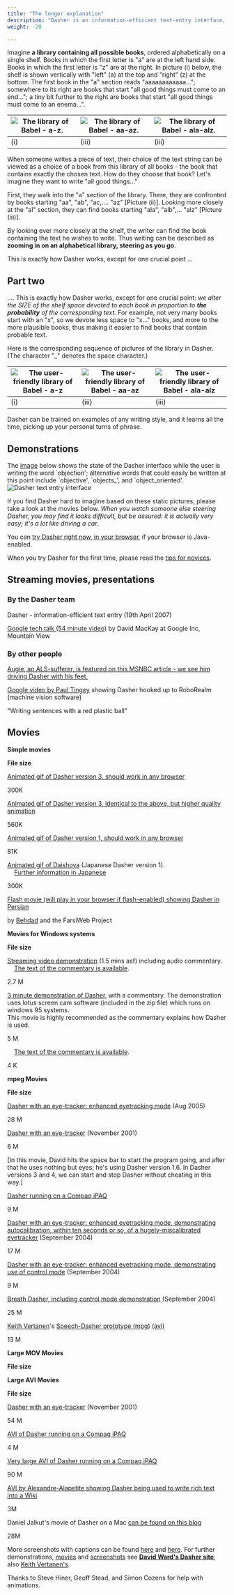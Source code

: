 ```yaml
---
title: "The longer explanation"
description: "Dasher is an information-efficient text-entry interface, driven by natural continuous pointing gestures. Dasher is a competitive text-entry system wherever a full-size keyboard cannot be used."
weight: -20

---
```


Imagine **a library containing all possible books**, ordered alphabetically on a single shelf. Books in which the first letter is "a" are at the left hand side. Books in which the first letter is "z" are at the right. In picture (i) below, the shelf is shown vertically with "left" (a) at the top and "right" (z) at the bottom. The first book in the "a" section reads "aaaaaaaaaaaa..."; somewhere to its right are books that start "all good things must come to an end..."; a tiny bit further to the right are books that start "all good things must come to an enema...".


| ![The library of Babel - a-z.](/dasher/images/a-z.gif.50.gif) | ![The library of Babel - aa-az. ](/dasher/images/aa-az.gif.50.gif) | ![The library of Babel - ala-alz.](/dasher/images/ala-alz.gif.50.gif) |
|-----|-------|-------|
| (i) | (iii) | (iii) |

When someone writes a piece of text, their choice of the text string can be viewed as a choice of a book from this library of all books - the book that contains exactly the chosen text. How do they choose that book? Let's imagine they want to write "all good things..."

First, they walk into the "a" section of the library. There, they are confronted by books starting "aa", "ab", "ac,.... "az" \[Picture (ii)\]. Looking more closely at the "al" section, they can find books starting "ala", "alb",... "alz" \[Picture (iii)\].

By looking ever more closely at the shelf, the writer can find the book containing the text he wishes to write. Thus writing can be described as **zooming in on an alphabetical library, steering as you go**.

This is exactly how Dasher works, except for one crucial point ...

## Part two

.... This is exactly how Dasher works, except for one crucial point: _we alter the SIZE of the shelf space devoted to each book in proportion to **the probability** of the corresponding text._ For example, not very many books start with an "x", so we devote less space to "x..." books, and more to the more plausible books, thus making it easier to find books that contain probable text.

Here is the corresponding sequence of pictures of the library in Dasher. (The character "_" denotes the space character.)

| ![The user-friendly library of Babel - a-z](/dasher/images/a-z.m.gif.50.gif) | ![The user-friendly library of Babel - aa-az](/dasher/images/aa-az.m.gif.50.gif) | ![The user-friendly library of Babel - ala-alz](/dasher/images/ala-alz.m.gif.50.gif) |
|-----|-------|-------|
| (i) | (iii) | (iii) |


Dasher can be trained on examples of any writing style, and it learns all the time, picking up your personal turns of phrase.

## Demonstrations

The [image](/dasher/images/object.gif) below shows the state of the Dasher interface while the user is writing the word \`objection'; alternative words that could easily be written at this point include \`objective', \`objects_', and \`object_oriented'.  
![Dasher text entry interface](/dasher/images/object.gif)

If you find Dasher hard to imagine based on these static pictures, please take a look at the movies below. _When you watch someone else steering Dasher, you may find it looks difficult, but be assured: it is actually very easy; it's a lot like driving a car._

You can [try Dasher right now, in your browser](TryJavaDasherNow.html), if your browser is Java-enabled.

When you try Dasher for the first time, please read the [tips for novices](tips.html).

Streaming movies, presentations
-------------------------------

### By the Dasher team

Dasher - information-efficient text entry (19th April 2007)

[Google tech talk (54 minute video)](http://video.google.com/videoplay?docid=5078334075080674416) by David MacKay at Google Inc, Mountain View

### By other people

[Augie, an ALS-sufferer, is featured on this MSNBC article - we see him driving Dasher with his feet.](http://today.msnbc.msn.com/id/26184891/#29955316)

[Google video by Paul Tingey](http://www.youtube.com/watch?v=IK5_QYv3kf0) showing Dasher hooked up to RoboRealm (machine vision software)

"Writing sentences with a red plastic ball"

Movies
------

**Simple movies**

**File size**

[Animated gif of Dasher version 3, should work in any browser](/dasher/images/newdasher.gif)

300K

[Animated gif of Dasher version 3, identical to the above, but higher quality animation](/dasher/images/newdasher.gif)

560K

[Animated gif of Dasher version 1, should work in any browser](http://www.inference.phy.cam.ac.uk/djw30/dasher/dasher.gif)

81K

[Animated gif of Daishoya](/dasher/japanese/anim.gif) (Japanese Dasher version 1).  
    [Further information in Japanese](/dasher/japanese/script.html)

300K

[Flash movie (will play in your browser if flash-enabled) showing Dasher in Persian](http://behdad.org/blog/mces/dasher/dasher.htm)

by [Behdad](http://mces.blogspot.com/2005/07/persian-dasher.html) and the FarsiWeb Project

**Movies for Windows systems**

**File size**

[Streaming video demonstration](/dasher/movies/20020520_demo.asf) (1.5 mins asf) including audio commentary.  
    [The text of the commentary is available](020520text.html).

2.7 M  

[3 minute demonstration of Dasher](/dasher/movies/dasherlotusdemo.zip), with a commentary. The demonstration uses lotus screen cam software (included in the zip file) which runs on windows 95 systems.  
This movie is highly recommended as the commentary explains how Dasher is used.

5 M

    [The text of the commentary is available](/dasher/movies/lotusscript.txt).

4 K

**mpeg Movies**

**File size**

[Dasher with an eye-tracker: enhanced eyetracking mode](/dasher/movies/EyeDasher.4800.mpg) (Aug 2005)

28 M  

[Dasher with an eye-tracker](http://www.inference.phy.cam.ac.uk/djw30/dasher/movies/eye.mpg) (November 2001)

6 M  

\[In this movie, David hits the space bar to start the program going, and after that he uses nothing but eyes; he's using Dasher version 1.6. In Dasher versions 3 and 4, we can start and stop Dasher without cheating in this way.\]

[Dasher running on a Compaq iPAQ](http://www.inference.phy.cam.ac.uk/djw30/dasher/movies/ipaq.mpg)

9 M  

[Dasher with an eye-tracker: enhanced eyetracking mode, demonstrating autocalibration, within ten seconds or so, of a hugely-miscalibrated eyetracker](/dasher/movies/DasherEyetracker.mpg) (September 2004)

17 M  

[Dasher with an eye-tracker: enhanced eyetracking mode, demonstrating use of control mode](/dasher/movies/ControlMode.mpg) (September 2004)

9 M

[Breath Dasher, including control mode demonstration](/dasher/movies/BreathDasher.mpg) (September 2004)

25 M

[Keith Vertanen](http://www.inference.phy.cam.ac.uk/kv227/speechdasher/)'s [Speech-Dasher prototype (mpg)](http://www.inference.phy.cam.ac.uk/kv227/videos/dasher_the_hibernating_skunk.mpg) [(avi)](http://www.inference.phy.cam.ac.uk/kv227/videos/dasher_the_hibernating_skunk.avi)

13 M  

**Large MOV Movies**

**File size**

**Large AVI Movies**

**File size**

[Dasher with an eye-tracker](http://www.inference.phy.cam.ac.uk/djw30/dasher/movies/eye.avi) (November 2001)

54 M  

[AVI of Dasher running on a Compaq iPAQ](http://www.inference.phy.cam.ac.uk/djw30/dasher/movies/pocket.avi)

4 M  

[Very large AVI of Dasher running on a Compaq iPAQ](http://www.inference.phy.cam.ac.uk/djw30/dasher/movies/ipaq.avi)

90 M  

[AVI by Alexandre-Alapetite showing Dasher being used to write rich text into a Wiki](http://alexandre.alapetite.net/prive/temp/20050706-COGAIN-LiveWiki-Dasher-Alexandre-Alapetite.avi)

3M

Daniel Jalkut's movie of Dasher on a Mac [can be found on this blog](http://www.red-sweater.com/blog/345/dasher-alternative-input)

28M

More screenshots with captions can be found [here](MoreScreen.html) and [here](Images.html). For further demonstrations, [movies](http://www.inference.phy.cam.ac.uk/djw30/dasher/movies.html) and [screenshots](http://www.inference.phy.cam.ac.uk/djw30/dasher/screenshots.html) see [**David Ward's Dasher site**](http://www.inference.phy.cam.ac.uk/djw30/dasher/); also [Keith Vertanen's](http://www.inference.phy.cam.ac.uk/kv227/videos/).

Thanks to Steve Hiner, Geoff Stead, and Simon Cozens for help with animations.